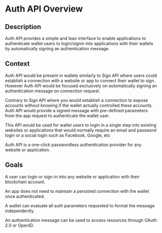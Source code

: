 # Auth API Overview

## Description

Auth API provides a simple and lean interface to enable applications to authenticate wallet users to login/signin into applications with their wallets by automatically signing an authentication message.

## Context

Auth API would be present in wallets similarly to Sign API where users could establish a connection with a website or app to connect their wallet to sign. However Auth API would be focused exclusively on automatically signing an authentication message on connection request.

Contrary to Sign API where you would establish a connection to expose accounts without knowing if the wallet actually controlled these accounts. Auth API would provide a signed message with pre-defined parameters from the app request to authenticate the wallet user.

This API would be used for wallet users to login in a single step into existing websites or applications that would normally require an email and password login or a social login such as Facebook, Google, etc

Auth API is a one-click passwordless authentication provider for any website or application.

## Goals

A user can login or sign-in into any website or application with their blockchain account.

An app does not need to maintain a persisted connection with the wallet once authenticated.

A wallet can evaluate all auth parameters requested to format the message independently.

An authentication message can be used to access resources through OAuth 2.0 or OpenID.
